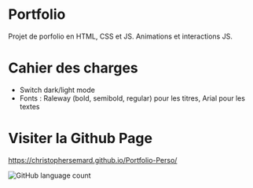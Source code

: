 # Portfolio
Projet de porfolio en HTML, CSS et JS. Animations et interactions JS.

# Cahier des charges

- Switch dark/light mode
- Fonts : Raleway (bold, semibold, regular) pour les titres, Arial pour les textes

# Visiter la Github Page

https://christophersemard.github.io/Portfolio-Perso/




![GitHub language count](https://img.shields.io/github/languages/count/ChristopherSemard/Portfolio-Perso?style=flat-square)
